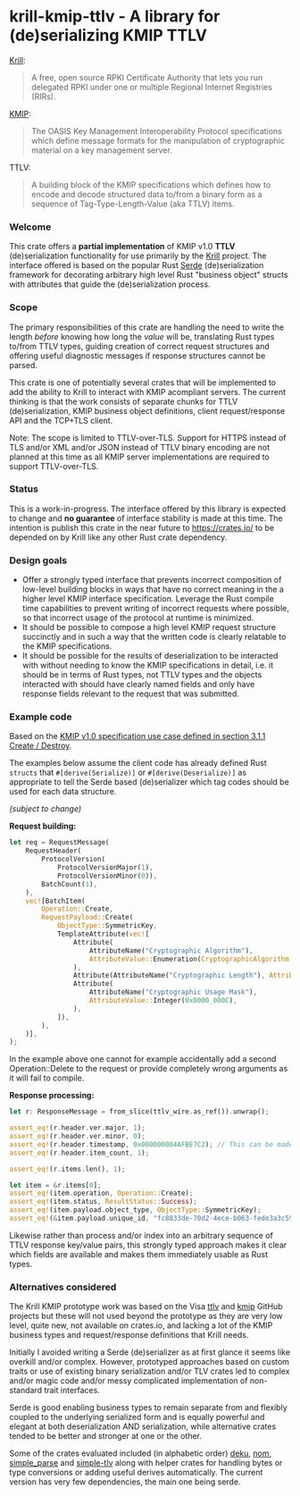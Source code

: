 # krill-kmip-ttlv - A library for (de)serializing KMIP TTLV

[Krill](https://nlnetlabs.nl/projects/rpki/krill/):
> A free, open source RPKI Certificate Authority that lets you run delegated RPKI under one or multiple Regional Internet Registries (RIRs).

[KMIP](http://docs.oasis-open.org/kmip/spec/v1.0/kmip-spec-1.0.html):
> The OASIS Key Management Interoperability Protocol specifications which define message formats for the manipulation of cryptographic material on a key management server.

TTLV:
> A building block of the KMIP specifications which defines how to encode and decode structured data to/from a binary form as a sequence of Tag-Type-Length-Value (aka TTLV) items.

### Welcome

This crate offers a **partial implementation** of KMIP v1.0 **TTLV** (de)serialization functionality for use primarily by the [Krill](https://nlnetlabs.nl/projects/rpki/krill/) project. The interface offered is based on the popular Rust [Serde](https://serde.rs/) (de)serialization framework for decorating arbitrary high level Rust "business object" structs with attributes that guide the (de)serialization process.

### Scope

The primary responsibilities of this crate are handling the need to write the length _before_ knowing how long the _value_ will be, translating Rust types to/from TTLV types, guiding creation of correct request structures and offering useful diagnostic messages if response structures cannot be parsed.

This crate is one of potentially several crates that will be implemented to add the ability to Krill to interact with KMIP acompliant servers. The current thinking is that the work consists of separate chunks for TTLV (de)serialization, KMIP business object definitions, client request/response API and the TCP+TLS client.

Note: The scope is limited to TTLV-over-TLS. Support for HTTPS instead of TLS and/or XML and/or JSON instead of TTLV binary encoding are not planned at this time as all KMIP server implementations are required to support TTLV-over-TLS.

### Status

This is a work-in-progress. The interface offered by this library is expected to change and **no guarantee** of interface stability is made at this time. The intention is publish this crate in the near future to https://crates.io/ to be depended on by Krill like any other Rust crate dependency.

### Design goals

- Offer a strongly typed interface that prevents incorrect composition of low-level building blocks in ways that have no correct meaning in the a higher level KMIP interface specification. Leverage the Rust compile time capabilities to prevent writing of incorrect requests where possible, so that incorrect usage of the protocol at runtime is minimized.
- It should be possible to compose a high level KMIP request structure succinctly and in such a way that the written code is clearly relatable to the KMIP specifications.
- It should be possible for the results of deserialization to be interacted with without needing to know the KMIP specifications in detail, i.e. it should be in terms of Rust types, not TTLV types and the objects interacted with should have clearly named fields and only have response fields relevant to the request that was submitted.

### Example code

Based on the [KMIP v1.0 specification use case defined in section 3.1.1 Create / Destroy](http://docs.oasis-open.org/kmip/usecases/v1.0/cs01/kmip-usecases-1.0-cs-01.html#_Toc262822053).

The examples below assume the client code has already defined Rust `structs` that `#[derive(Serialize)]` or `#[derive(Deserialize)]` as appropriate to tell the Serde based (de)serializer which tag codes should be used for each data structure.

_(subject to change)_

**Request building:**

```rust
let req = RequestMessage(
    RequestHeader(
        ProtocolVersion(
            ProtocolVersionMajor(1),
            ProtocolVersionMinor(0)),
        BatchCount(1),
    ),
    vec![BatchItem(
        Operation::Create,
        RequestPayload::Create(
            ObjectType::SymmetricKey,
            TemplateAttribute(vec![
                Attribute(
                    AttributeName("Cryptographic Algorithm"),
                    AttributeValue::Enumeration(CryptographicAlgorithm::AES as u32),
                ),
                Attribute(AttributeName("Cryptographic Length"), AttributeValue::Integer(128)),
                Attribute(
                    AttributeName("Cryptographic Usage Mask"),
                    AttributeValue::Integer(0x0000_000C),
                ),
            ]),
        ),
    )],
);
```

In the example above one cannot for example accidentally add a second Operation::Delete to the request or provide completely wrong arguments as it will fail to compile.

**Response processing:**

```rust
let r: ResponseMessage = from_slice(ttlv_wire.as_ref()).unwrap();

assert_eq!(r.header.ver.major, 1);
assert_eq!(r.header.ver.minor, 0);
assert_eq!(r.header.timestamp, 0x000000004AFBE7C2); // This can be made more user friendly
assert_eq!(r.header.item_count, 1);

assert_eq!(r.items.len(), 1);

let item = &r.items[0];
assert_eq!(item.operation, Operation::Create);
assert_eq!(item.status, ResultStatus::Success);
assert_eq!(item.payload.object_type, ObjectType::SymmetricKey);
assert_eq!(&item.payload.unique_id, "fc8833de-70d2-4ece-b063-fede3a3c59fe");
```

Likewise rather than process and/or index into an arbitrary sequence of TTLV response key/value pairs, this strongly typed approach makes it clear which fields are available and makes them immediately usable as Rust types.

### Alternatives considered

The Krill KMIP prototype work was based on the Visa [ttlv](https://github.com/visa/ttlv) and [kmip](https://github.com/visa/kmip) GitHub projects but these will not used beyond the prototype as they are very low level, quite new, not available on crates.io, and lacking a lot of the KMIP business types and request/response definitions that Krill needs.

Initially I avoided writing a Serde (de)serializer as at first glance it seems like overkill and/or complex. However, prototyped approaches based on custom traits or use of existing binary serialization and/or TLV crates led to complex and/or magic code and/or messy complicated implementation of non-standard trait interfaces.

Serde is good enabling business types to remain separate from and flexibly coupled to the underlying serialized form and is equally powerful and elegant at both deserialization AND serialization, while alternative crates tended to be better and stronger at one or the other.

Some of the crates evaluated included (in alphabetic order) [deku](https://lib.rs/crates/deku), [nom](https://lib.rs/crates/nom), [simple_parse](https://lib.rs/crates/simple_parse) and [simple-tlv](https://lib.rs/crates/simple-tlv) along with helper crates for handling bytes or type conversions or adding useful derives automatically. The current version has very few dependencies, the main one being serde.
